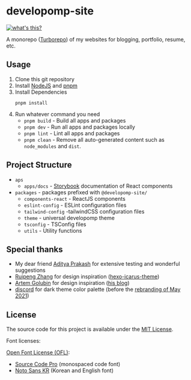 # developomp-site

[![what's this?](https://img.shields.io/badge/what's_this%3F-grey?style=for-the-badge)](https://developomp.com/portfolio/developomp-site)

A monorepo ([Turborepo](https://turbo.build)) of my websites for blogging, portfolio, resume, etc.

## Usage

1. Clone this git repository
2. Install [NodeJS](https://nodejs.org) and [pnpm](https://pnpm.io/installation)
3. Install Dependencies
   ```
   pnpm install
   ```
4. Run whatever command you need
   - `pnpm build` - Build all apps and packages
   - `pnpm dev` - Run all apps and packages locally
   - `pnpm lint` - Lint all apps and packages
   - `pnpm clean` - Remove all auto-generated content such as `node_modules` and `dist`.

## Project Structure

- `aps`
  - `apps/docs` - [Storybook](https://storybook.js.org) documentation of React components
- `packages` - packages prefixed with `@developomp-site/`
  - `components-react` - ReactJS components
  - `eslint-config` - ESLint configuration files
  - `tailwind-config` -tailwindCSS configuration files
  - `theme` - universal developomp theme
  - `tsconfig` - TSConfig files
  - `utils` - Utility functions

## Special thanks

- My dear friend [Aditya Prakash](https://github.com/AdityaPrakash-26) for extensive testing and wonderful suggestions
- [Ruipeng Zhang](https://github.com/ppoffice) for design inspiration ([hexo-icarus-theme](https://github.com/ppoffice/hexo-theme-icarus))
- [Artem Golubin](https://github.com/rushter) for design inspiration ([his blog](https://rushter.com/blog))
- [discord](http://discord.com) for dark theme color palette (before the [rebranding of May 2021](https://blog.discord.com/how-were-making-discord-more-welcoming-for-everyone-ee152f198c60))

## License

The source code for this project is available under the [MIT License](./LICENSE).<br>

Font licenses:

[Open Font License (OFL)](https://scripts.sil.org/cms/scripts/page.php?site_id=nrsi&id=OFL#5667e9e4):

- [Source Code Pro](https://fonts.google.com/specimen/Source+Code+Pro?query=source+code+pro) (monospaced code font)
- [Noto Sans KR](https://fonts.google.com/specimen/Noto+Sans+KR) (Korean and English font)
